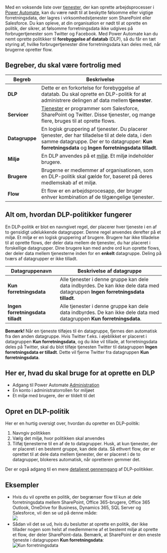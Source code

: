 Med en voksende liste over [tjenester](https://flow.microsoft.com/services), der kan oprette arbejdsprocesser i [Power Automate](https://flow.microsoft.com), kan du være nødt til at beskytte følsomme eller vigtige forretningsdata, der lagres i virksomhedstjenester som SharePoint eller Salesforce. Du kan opleve, at din organisation er nødt til at oprette en politik, der sikrer, at følsomme forretningsdata ikke udgives på forbrugertjenester som Twitter og Facebook. Med Power Automate kan du nemt oprette politikker til **forebyggelse af datatab** (DLP), så du får en tæt styring af, hvilke forbrugertjenester dine forretningsdata kan deles med, når brugerne opretter flow.  

## <a name="terms-you-should-get-familiar-with"></a>Begreber, du skal være fortrolig med

| Begreb | Beskrivelse |
| --- | --- |
| **DLP** |Dette er en forkortelse for forebyggelse af datatab. Du skal oprette en DLP-politik for at administrere delingen af data mellem **tjenester**. |
| **Servicer** |[Tjenester](https://flow.microsoft.com/services) er programmer som Salesforce, SharePoint og Twitter. Disse tjenester, og mange flere, bruges til at oprette flows. |
| **Datagruppe** |En logisk gruppering af tjenester. Du placerer tjenester, der har tilladelse til at dele data, i den samme datagruppe. Der er to datagrupper: **Kun forretningsdata** og **Ingen forretningsdata tilladt**. |
| **Miljø** |En DLP anvendes på et [miljø](../environments-overview-admin.md). Et miljø indeholder brugere. |
| **Brugere** |Brugerne er medlemmer af organisationen, som en DLP-politik skal gælde for, baseret på deres medlemskab af et miljø. |
| **Flow** |Et flow er en arbejdsprocesapp, der bruger enhver kombination af de tilgængelige tjenester. |

## <a name="all-about-how-dlp-policies-work"></a>Alt om, hvordan DLP-politikker fungerer
En DLP-politik er blot en navngivet regel, der placerer hver tjeneste i en af to gensidigt udelukkende datagrupper. Denne regel anvendes derefter på et miljø. Et miljø er en logisk gruppering af brugere. Brugere har ikke tilladelse til at oprette flows, der deler data mellem de tjenester, du har placeret i forskellige datagrupper. Dine brugere kan med andre ord kun oprette flows, der deler data mellem tjenesterne inden for en **enkelt** datagruppe. Deling på tværs af datagrupper er ikke tilladt.  

| **Datagruppenavn** | **Beskrivelse af datagruppe** |
| --- | --- |
| **Kun forretningsdata** |Alle tjenester i denne gruppe kan dele data indbyrdes. De kan ikke dele data med datagruppen **Ingen forretningsdata tilladt**. |
| **Ingen forretningsdata tilladt** |Alle tjenester i denne gruppe kan dele data indbyrdes. De kan ikke dele data med datagruppen **Kun forretningsdata**. |

**Bemærk!** Når en tjeneste tilføjes til én datagruppe, fjernes den automatisk fra den anden datagruppe. Hvis Twitter f.eks. i øjeblikket er placeret i datagruppen **Kun forretningsdata**, og du ikke vil tillade, at forretningsdata deles på Twitter, skal du blot tilføje tjenesten Twitter til datagruppen **Ingen forretningsdata er tilladt**. Dette vil fjerne Twitter fra datagruppen **Kun forretningsdata**.

## <a name="heres-what-you-need-to-create-a-dlp"></a>Her er, hvad du skal bruge for at oprette en DLP
* Adgang til Power Automate [Administration](https://admin.flow.microsoft.com)  
* En konto i administratorrollen for miljøet  
* Et miljø med brugere, der er tildelt til det  

## <a name="create-a-dlp-policy"></a>Opret en DLP-politik
Her er en hurtig oversigt over, hvordan du opretter en DLP-politik:  

1. Navngiv politikken
2. Vælg det miljø, hvor politikken skal anvendes
3. Tilføj tjenesterne til en af de to datagrupper. Husk, at kun tjenester, der er placeret i en bestemt gruppe, kan dele data. Så ethvert flow, der er oprettet til at dele data mellem tjenester, der er placeret i de to datagrupper, blokeres automatisk, når opretteren gemmer det.  

Der er også adgang til en mere [detaljeret gennemgang](../prevent-data-loss.md) af DLP-politikker.  

## <a name="examples"></a>Eksempler
* Hvis du vil oprette en politik, der begrænser flow til kun at dele forretningsdata mellem SharePoint, Office 365-brugere, Office 365 Outlook, OneDrive for Business, Dynamics 365, SQL Server og Salesforce, vil den se ud på denne måde:  
  ![](./media/learning-data-loss-prevention/a-few-business-centric-services.png)  
* Sådan vil det se ud, hvis du beslutter at oprette en politik, der ikke tillader nogen som helst af medlemmerne af et bestemt miljø at oprette et flow, der deler SharePoint-data. Bemærk, at SharePoint er den eneste tjeneste i datagruppen **Kun forretningsdata**:  
  ![Kun forretningsdata](./media/learning-data-loss-prevention/sharepoint-only-no-sharing-guided-learning.png)

